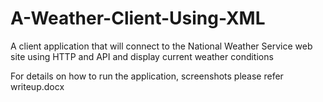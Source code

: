# A-Weather-Client-Using-XML
A client application that will connect to the National Weather Service web site using HTTP and API and display current weather conditions

For details on how to run the application, screenshots please refer writeup.docx

